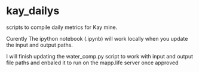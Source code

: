 # kay_dailys
scripts to compile daily metrics for Kay mine.

Curently The ipython notebook (.ipynb) will work locally when you update the input and output paths.

I will finish updating the water_comp.py script to work with input and output file paths and enbaled it to run on the mapp.life server once approved
